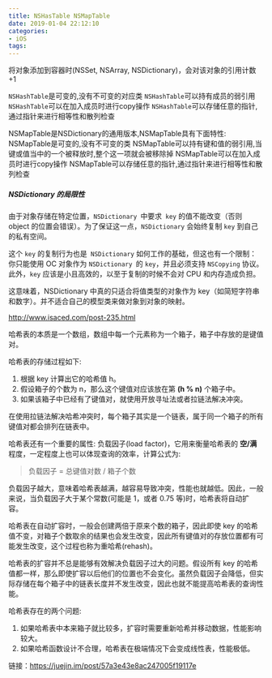 ```yaml
---
title: NSHasTable NSMapTable
date: 2019-01-04 22:12:10
categories:
- iOS
tags:
---
```


将对象添加到容器时(NSSet, NSArray, NSDictionary)，会对该对象的引用计数+1

`NSHashTable`是可变的,没有不可变的对应类 
`NSHashTable`可以持有成员的弱引用 
`NSHashTable`可以在加入成员时进行copy操作 
`NSHashTable`可以存储任意的指针,通过指针来进行相等性和散列检查 



NSMapTable是NSDictionary的通用版本,NSMapTable具有下面特性:
NSMapTable是可变的,没有不可变的类 
NSMapTable可以持有键和值的弱引用,当键或值当中的一个被释放时,整个这一项就会被移除掉 
NSMapTable可以在加入成员时进行copy操作 
NSMapTable可以存储任意的指针,通过指针来进行相等性和散列检查 


##### NSDictionary 的局限性
由于对象存储在特定位置，`NSDictionary `中要求` key` 的值不能改变（否则 object 的位置会错误）。为了保证这一点，`NSDictionary` 会始终复制 `key` 到自己的私有空间。

这个 `key` 的复制行为也是` NSDictionary` 如何工作的基础，但这也有一个限制：你只能使用 OC 对象作为 `NSDictionary `的 `key`，并且必须支持 `NSCopying` 协议。此外，`key` 应该是小且高效的，以至于复制的时候不会对 CPU 和内存造成负担。

这意味着，NSDictionary 中真的只适合将值类型的对象作为 key（如简短字符串和数字）。并不适合自己的模型类来做对象到对象的映射。

http://www.isaced.com/post-235.html



哈希表的本质是一个数组，数组中每一个元素称为一个箱子，箱子中存放的是键值对。

哈希表的存储过程如下:

1. 根据 key 计算出它的哈希值 h。
2. 假设箱子的个数为 n，那么这个键值对应该放在第 **(h % n)** 个箱子中。
3. 如果该箱子中已经有了键值对，就使用开放寻址法或者拉链法解决冲突。

在使用拉链法解决哈希冲突时，每个箱子其实是一个链表，属于同一个箱子的所有键值对都会排列在链表中。

哈希表还有一个重要的属性: 负载因子(load factor)，它用来衡量哈希表的 **空/满** 程度，一定程度上也可以体现查询的效率，计算公式为:

> 负载因子 = 总键值对数 / 箱子个数

负载因子越大，意味着哈希表越满，越容易导致冲突，性能也就越低。因此，一般来说，当负载因子大于某个常数(可能是 1，或者 0.75 等)时，哈希表将自动扩容。

哈希表在自动扩容时，一般会创建两倍于原来个数的箱子，因此即使 key 的哈希值不变，对箱子个数取余的结果也会发生改变，因此所有键值对的存放位置都有可能发生改变，这个过程也称为重哈希(rehash)。

哈希表的扩容并不总是能够有效解决负载因子过大的问题。假设所有 key 的哈希值都一样，那么即使扩容以后他们的位置也不会变化。虽然负载因子会降低，但实际存储在每个箱子中的链表长度并不发生改变，因此也就不能提高哈希表的查询性能。

哈希表存在的两个问题:

1. 如果哈希表中本来箱子就比较多，扩容时需要重新哈希并移动数据，性能影响较大。
2. 如果哈希函数设计不合理，哈希表在极端情况下会变成线性表，性能极低。



链接：https://juejin.im/post/57a3e43e8ac247005f19117e

